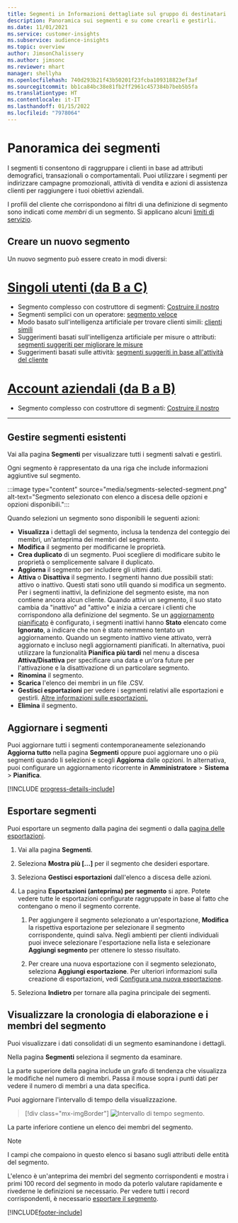 ```yaml
---
title: Segmenti in Informazioni dettagliate sul gruppo di destinatari
description: Panoramica sui segmenti e su come crearli e gestirli.
ms.date: 11/01/2021
ms.service: customer-insights
ms.subservice: audience-insights
ms.topic: overview
author: JimsonChalissery
ms.author: jimsonc
ms.reviewer: mhart
manager: shellyha
ms.openlocfilehash: 740d293b21f43b50201f23fcba109318823ef3af
ms.sourcegitcommit: bb1ca84bc38e81fb2ff2961c457384b7beb5b5fa
ms.translationtype: HT
ms.contentlocale: it-IT
ms.lasthandoff: 01/15/2022
ms.locfileid: "7978064"
---
```

# <a name="segments-overview"></a>Panoramica dei segmenti

I segmenti ti consentono di raggruppare i clienti in base ad attributi demografici, transazionali o comportamentali. Puoi utilizzare i segmenti per indirizzare campagne promozionali, attività di vendita e azioni di assistenza clienti per raggiungere i tuoi obiettivi aziendali.

I profili del cliente che corrispondono ai filtri di una definizione di segmento sono indicati come *membri* di un segmento. Si applicano alcuni [limiti di servizio](service-limits.md).

## <a name="create-a-new-segment"></a>Creare un nuovo segmento

Un nuovo segmento può essere creato in modi diversi: 

# <a name="individual-consumers-b-to-c"></a>[Singoli utenti (da B a C)](#tab/b2c)

- Segmento complesso con costruttore di segmenti: [Costruire il nostro](segment-builder.md#create-a-new-segment) 
- Segmenti semplici con un operatore: [segmento veloce](segment-builder.md#quick-segments) 
- Modo basato sull'intelligenza artificiale per trovare clienti simili: [clienti simili](find-similar-customer-segments.md) 
- Suggerimenti basati sull'intelligenza artificiale per misure o attributi: [segmenti suggeriti per migliorare le misure](suggested-segments.md) 
- Suggerimenti basati sulle attività: [segmenti suggeriti in base all'attività del cliente](suggested-segments-activity.md) 

# <a name="business-accounts-b-to-b"></a>[Account aziendali (da B a B)](#tab/b2b)

- Segmento complesso con costruttore di segmenti: [Costruire il nostro](segment-builder.md#create-a-new-segment)

---

## <a name="manage-existing-segments"></a>Gestire segmenti esistenti

Vai alla pagina **Segmenti** per visualizzare tutti i segmenti salvati e gestirli.

Ogni segmento è rappresentato da una riga che include informazioni aggiuntive sul segmento.

:::image type="content" source="media/segments-selected-segment.png" alt-text="Segmento selezionato con elenco a discesa delle opzioni e opzioni disponibili.":::

Quando selezioni un segmento sono disponibili le seguenti azioni:

- **Visualizza** i dettagli del segmento, inclusa la tendenza del conteggio dei membri, un'anteprima dei membri del segmento.
- **Modifica** il segmento per modificarne le proprietà.
- **Crea duplicato** di un segmento. Puoi scegliere di modificare subito le proprietà o semplicemente salvare il duplicato.
- **Aggiorna** il segmento per includere gli ultimi dati.
- **Attiva** o **Disattiva** il segmento. I segmenti hanno due possibili stati: attivo o inattivo. Questi stati sono utili quando si modifica un segmento. Per i segmenti inattivi, la definizione del segmento esiste, ma non contiene ancora alcun cliente. Quando attivi un segmento, il suo stato cambia da "inattivo" ad "attivo" e inizia a cercare i clienti che corrispondono alla definizione del segmento. Se un [aggiornamento pianificato](system.md#schedule-tab) è configurato, i segmenti inattivi hanno **Stato** elencato come **Ignorato**, a indicare che non è stato nemmeno tentato un aggiornamento. Quando un segmento inattivo viene attivato, verrà aggiornato e incluso negli aggiornamenti pianificati.
  In alternativa, puoi utilizzare la funzionalità **Pianifica più tardi** nel menu a discesa **Attiva/Disattiva** per specificare una data e un'ora future per l'attivazione e la disattivazione di un particolare segmento.
- **Rinomina** il segmento.
- **Scarica** l'elenco dei membri in un file .CSV.
- **Gestisci esportazioni** per vedere i segmenti relativi alle esportazioni e gestirli. [Altre informazioni sulle esportazioni.](export-destinations.md)
- **Elimina** il segmento.

## <a name="refresh-segments"></a>Aggiornare i segmenti

Puoi aggiornare tutti i segmenti contemporaneamente selezionando **Aggiorna tutto** nella pagina **Segmenti** oppure puoi aggiornare uno o più segmenti quando li selezioni e scegli **Aggiorna** dalle opzioni. In alternativa, puoi configurare un aggiornamento ricorrente in **Amministratore** > **Sistema** > **Pianifica**.

[!INCLUDE [progress-details-include](../includes/progress-details-pane.md)]

## <a name="export-segments"></a>Esportare segmenti

Puoi esportare un segmento dalla pagina dei segmenti o dalla [pagina delle esportazioni](export-destinations.md). 

1. Vai alla pagina **Segmenti**.

1. Seleziona **Mostra più [...]** per il segmento che desideri esportare.

1. Seleziona **Gestisci esportazioni** dall'elenco a discesa delle azioni.

1. La pagina **Esportazioni (anteprima) per segmento** si apre. Potete vedere tutte le esportazioni configurate raggruppate in base al fatto che contengano o meno il segmento corrente.

   1. Per aggiungere il segmento selezionato a un'esportazione, **Modifica** la rispettiva esportazione per selezionare il segmento corrispondente, quindi salva. Negli ambienti per clienti individuali puoi invece selezionare l'esportazione nella lista e selezionare **Aggiungi segmento** per ottenere lo stesso risultato.

   1. Per creare una nuova esportazione con il segmento selezionato, seleziona **Aggiungi esportazione**. Per ulteriori informazioni sulla creazione di esportazioni, vedi [Configura una nuova esportazione](export-destinations.md#set-up-a-new-export).

1. Seleziona **Indietro** per tornare alla pagina principale dei segmenti.

## <a name="view-processing-history-and-segment-members"></a>Visualizzare la cronologia di elaborazione e i membri del segmento

Puoi visualizzare i dati consolidati di un segmento esaminandone i dettagli.

Nella pagina **Segmenti** seleziona il segmento da esaminare.

La parte superiore della pagina include un grafo di tendenza che visualizza le modifiche nel numero di membri. Passa il mouse sopra i punti dati per vedere il numero di membri a una data specifica.

Puoi aggiornare l'intervallo di tempo della visualizzazione.

> [!div class="mx-imgBorder"]
> ![Intervallo di tempo segmento.](media/segment-time-range.png "Intervallo di tempo segmento")

La parte inferiore contiene un elenco dei membri del segmento.

> [!NOTE]
> I campi che compaiono in questo elenco si basano sugli attributi delle entità del segmento.
>
>L'elenco è un'anteprima dei membri del segmento corrispondenti e mostra i primi 100 record del segmento in modo da poterlo valutare rapidamente e rivederne le definizioni se necessario. Per vedere tutti i record corrispondenti, è necessario [esportare il segmento](export-destinations.md).


[!INCLUDE[footer-include](../includes/footer-banner.md)] 
